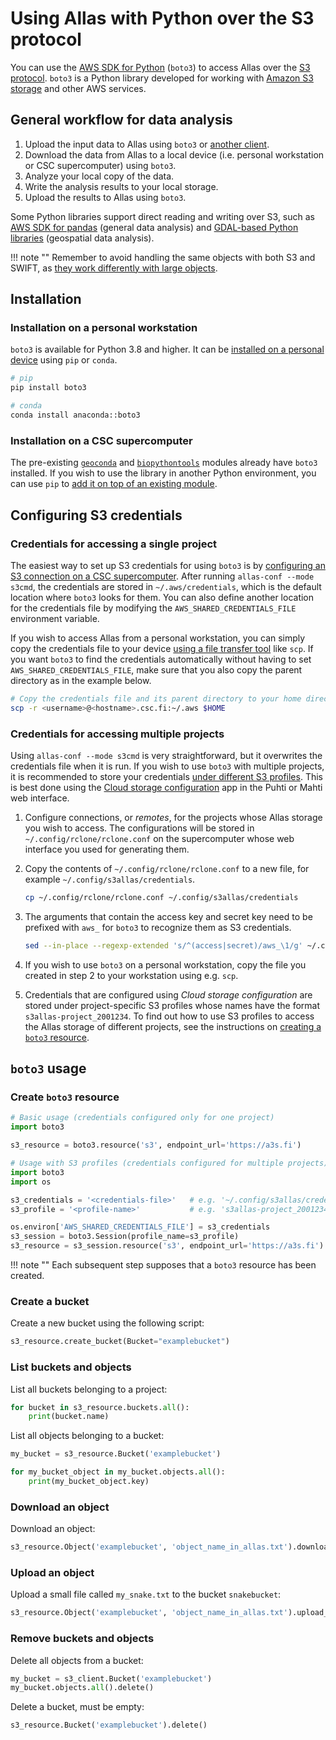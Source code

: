 # Using Allas with Python over the S3 protocol

You can use the [AWS SDK for Python](https://boto3.amazonaws.com/v1/documentation/api/latest/index.html)
(`boto3`) to access Allas over the [S3 protocol](../introduction.md#protocols).
`boto3` is a Python library developed for working with
[Amazon S3 storage](https://aws.amazon.com/s3/) and other AWS services.

## General workflow for data analysis

1. Upload the input data to Allas using `boto3` or [another
   client](../accessing_allas.md).
2. Download the data from Allas to a local device
(i.e. personal workstation or CSC supercomputer) using `boto3`.
3. Analyze your local copy of the data.
4. Write the analysis results to your local storage.
5. Upload the results to Allas using `boto3`.

Some Python libraries support direct reading and writing over S3,
such as
[AWS SDK for pandas](https://aws-sdk-pandas.readthedocs.io/en/stable/)
(general data analysis)
and
[GDAL-based Python libraries](https://github.com/csc-training/geocomputing/blob/master/python/allas/working_with_allas_from_Python_S3.py)
(geospatial data analysis).

!!! note ""
    Remember to avoid handling the same objects with both S3 and SWIFT, as
    [they work differently with large objects](../introduction.md#protocols).

## Installation

### Installation on a personal workstation

`boto3` is available for Python 3.8 and higher.
It can be
[installed on a personal device](https://boto3.amazonaws.com/v1/documentation/api/latest/guide/quickstart.html#installation)
using `pip` or `conda`.

```bash
# pip
pip install boto3

# conda
conda install anaconda::boto3
```

### Installation on a CSC supercomputer

The pre-existing [`geoconda`](../../../apps/geoconda.md) and
[`biopythontools`](../../../apps/biopython.md) modules already have `boto3`
installed. If you wish to use the library in another Python environment, you can
use `pip` to
[add it on top of an existing module](../../../support/tutorials/python-usage-guide.md#installing-python-packages-to-existing-modules).

## Configuring S3 credentials

### Credentials for accessing a single project

The easiest way to set up S3 credentials for using `boto3` is by
[configuring an S3 connection on a CSC supercomputer](s3_client.md#configuring-s3-connection-in-supercomputers).
After running `allas-conf --mode s3cmd`, the credentials are stored in
`~/.aws/credentials`, which is the default location where `boto3` looks for
them. You can also define another location for the credentials file by
modifying the `AWS_SHARED_CREDENTIALS_FILE` environment variable.

If you wish to access Allas from a personal workstation,
you can simply copy the credentials file to your device
[using a file transfer tool](../../moving/index.md) like `scp`.
If you want `boto3` to find the credentials automatically
without having to set `AWS_SHARED_CREDENTIALS_FILE`,
make sure that you also copy the parent directory as in the example
below.

```bash
# Copy the credentials file and its parent directory to your home directory
scp -r <username>@<hostname>.csc.fi:~/.aws $HOME
```

### Credentials for accessing multiple projects

Using `allas-conf --mode s3cmd` is very straightforward,
but it overwrites the credentials file when it is run.
If you wish to use `boto3` with multiple projects,
it is recommended to store your credentials
[under different S3 profiles](https://boto3.amazonaws.com/v1/documentation/api/latest/guide/credentials.html#shared-credentials-file).
This is best done using the 
[Cloud storage configuration](../../../computing/webinterface/file-browser.md#accessing-allas-and-lumi-o)
app in the Puhti or Mahti web interface.

1. Configure connections, or _remotes_, for the projects whose Allas storage you wish
to access. The configurations will be stored in `~/.config/rclone/rclone.conf` on
the supercomputer whose web interface you used for generating them.

2. Copy the contents of `~/.config/rclone/rclone.conf` to a new file,
for example `~/.config/s3allas/credentials`.

    ```bash
    cp ~/.config/rclone/rclone.conf ~/.config/s3allas/credentials
    ```

3. The arguments that contain the access key and secret key need to be prefixed
   with `aws_` for `boto3` to recognize them as S3 credentials.

    ```bash
    sed --in-place --regexp-extended 's/^(access|secret)/aws_\1/g' ~/.config/s3allas/credentials
    ```

4. If you wish to use `boto3` on a personal workstation, copy the file you
created in step 2 to your workstation using e.g. `scp`.

5. Credentials that are configured using *Cloud storage configuration*
are stored under project-specific S3 profiles whose names have the format
`s3allas-project_2001234`. To find out how to use S3 profiles to access the
Allas storage of different projects, see the instructions on
[creating a `boto3` resource](#create-boto3-resource).

## `boto3` usage

### Create `boto3` resource

```python
# Basic usage (credentials configured only for one project)
import boto3

s3_resource = boto3.resource('s3', endpoint_url='https://a3s.fi')
```

```python
# Usage with S3 profiles (credentials configured for multiple projects)
import boto3
import os

s3_credentials = '<credentials-file>'   # e.g. '~/.config/s3allas/credentials'
s3_profile = '<profile-name>'           # e.g. 's3allas-project_2001234'

os.environ['AWS_SHARED_CREDENTIALS_FILE'] = s3_credentials
s3_session = boto3.Session(profile_name=s3_profile)
s3_resource = s3_session.resource('s3', endpoint_url='https://a3s.fi')
```

!!! note ""
    Each subsequent step supposes that a `boto3` resource has been created.

### Create a bucket

Create a new bucket using the following script:

```python
s3_resource.create_bucket(Bucket="examplebucket")
```

### List buckets and objects

List all buckets belonging to a project:
```python
for bucket in s3_resource.buckets.all():
    print(bucket.name)
```

List all objects belonging to a bucket:
```python
my_bucket = s3_resource.Bucket('examplebucket')

for my_bucket_object in my_bucket.objects.all():
    print(my_bucket_object.key)

```

### Download an object

Download an object:
```python
s3_resource.Object('examplebucket', 'object_name_in_allas.txt').download_file('local_file.txt')
```

### Upload an object

Upload a small file called `my_snake.txt` to the bucket `snakebucket`:

```python
s3_resource.Object('examplebucket', 'object_name_in_allas.txt').upload_file('local_file.txt')
```

### Remove buckets and objects

Delete all objects from a bucket:

```python
my_bucket = s3_client.Bucket('examplebucket')
my_bucket.objects.all().delete()

```

Delete a bucket, must be empty:
```python
s3_resource.Bucket('examplebucket').delete()
```
